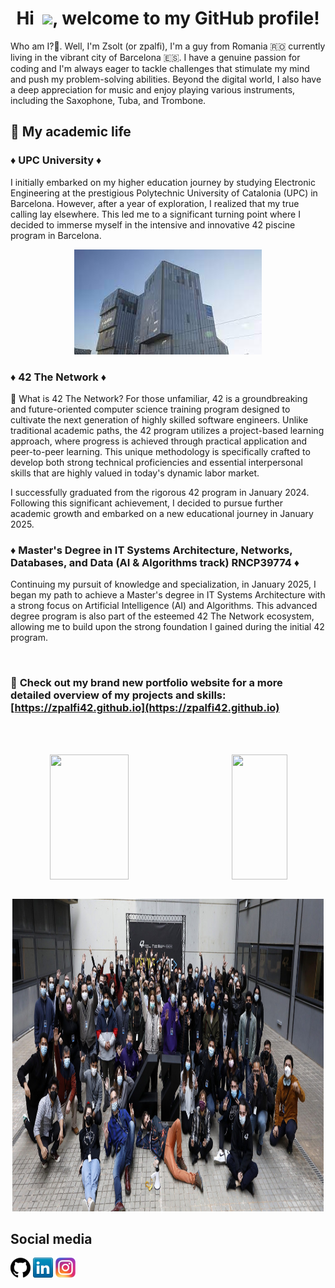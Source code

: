 <h1 align="center">Hi  <img src="https://media.giphy.com/media/hvRJCLFzcasrR4ia7z/giphy.gif" width="30px">, welcome to my GitHub profile!</h1>

Who am I?🤨. Well, I'm Zsolt (or zpalfi), I'm a guy from Romania 🇷🇴 currently living in the vibrant city of Barcelona 🇪🇸. I have a genuine passion for coding and I'm always eager to tackle challenges that stimulate my mind and push my problem-solving abilities. Beyond the digital world, I also have a deep appreciation for music and enjoy playing various instruments, including the Saxophone, Tuba, and Trombone.

## 📖 My academic life

### ♦️ UPC University ♦️

I initially embarked on my higher education journey by studying Electronic Engineering at the prestigious Polytechnic University of Catalonia (UPC) in Barcelona. However, after a year of exploration, I realized that my true calling lay elsewhere. This led me to a significant turning point where I decided to immerse myself in the intensive and innovative 42 piscine program in Barcelona.

<p align="center"> 
  <img src="./img/upc.jpg" />
</p>

### ♦️ 42 The Network ♦️

🤨 What is 42 The Network? For those unfamiliar, 42 is a groundbreaking and future-oriented computer science training program designed to cultivate the next generation of highly skilled software engineers. Unlike traditional academic paths, the 42 program utilizes a project-based learning approach, where progress is achieved through practical application and peer-to-peer learning. This unique methodology is specifically crafted to develop both strong technical proficiencies and essential interpersonal skills that are highly valued in today's dynamic labor market.

I successfully graduated from the rigorous 42 program in January 2024. Following this significant achievement, I decided to pursue further academic growth and embarked on a new educational journey in January 2025.

### ♦️ Master's Degree in IT Systems Architecture, Networks, Databases, and Data (AI & Algorithms track) RNCP39774 ♦️

Continuing my pursuit of knowledge and specialization, in January 2025, I began my path to achieve a Master's degree in IT Systems Architecture with a strong focus on Artificial Intelligence (AI) and Algorithms. This advanced degree program is also part of the esteemed 42 The Network ecosystem, allowing me to build upon the strong foundation I gained during the initial 42 program.

<br/>

### 👋 **Check out my brand new portfolio website for a more detailed overview of my projects and skills:** [https://zpalfi42.github.io](https://zpalfi42.github.io)

<br/>
<br/>


<p align="center">
  <img src="https://github-readme-stats.vercel.app/api?username=zpalfi42&show_icons=true&theme=chartreuse-dark" width="50%" height="200" align="left" />
  <img src="https://github-readme-stats.vercel.app/api/top-langs/?username=zpalfi42&layout=compact&theme=chartreuse-dark" width="42%" height="200" align="right"/>
  <div style="clear: both;"></div>
</p>

<p align="center"> 
  <img src="./img/42-img.jpg" width="99%" height="500px"/>
</p>

## Social media

[![GitHub](img/github2.png)](https://github.com/zpalfi42)
[![LinkedIn](img/linkedin.png)](https://www.linkedin.com/in/zpalfi/)
[![Instagram](img/instagram.png)](https://www.instagram.com/_zsoltpalfi_/)
